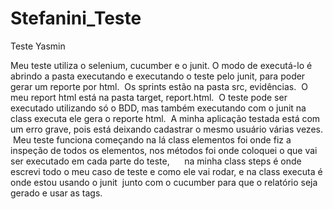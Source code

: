 # Stefanini_Teste
 Teste Yasmin
 
 Meu teste utiliza o selenium, cucumber e o junit. O modo de executá-lo é abrindo a pasta executando e executando o teste pelo junit, para poder gerar um reporte por html.
 Os sprints estão na pasta src, evidências.
 O meu report html está na pasta target, report.html.
 O teste pode ser executado utilizando só o BDD, mas também executando com o junit na class executa ele gera o reporte html.
 A minha aplicação testada está com um erro grave, pois está deixando cadastrar o mesmo usuário várias vezes.
 Meu teste funciona começando na lá class elementos foi onde fiz a inspeção de todos os elementos, nos métodos foi onde coloquei o que vai ser executado em cada parte do teste,      na minha class steps é onde escrevi todo o meu caso de teste e como ele vai rodar, e na class executa é onde estou usando o junit  junto com o cucumber para que o relatório seja gerado e usar as tags.

